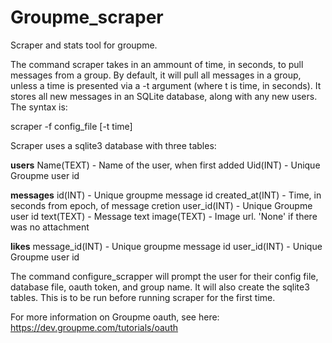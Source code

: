 Groupme_scraper
=======

Scraper and stats tool for groupme.

The command scraper takes in an ammount of time, in seconds, to pull messages from a group.  By default, it will pull all messages in a group, unless a time is presented via a -t argument (where t is time, in seconds).  It stores all new messages in an SQLite database, along with any new users.  The syntax is:

scraper -f config_file [-t time]

Scraper uses a sqlite3 database with three tables:

**users**
Name(TEXT) - Name of the user, when first added
Uid(INT) - Unique Groupme user id

**messages**
id(INT) - Unique groupme message id
created_at(INT) - Time, in seconds from epoch, of message cretion
user_id(INT) - Unique Groupme user id
text(TEXT) - Message text
image(TEXT) - Image url.  'None' if there was no attachment

**likes**
message_id(INT) - Unique groupme message id
user_id(INT) - Unique Groupme user id

The command configure_scrapper will prompt the user for their config file, database file, oauth token, and group name.  It will also create the sqlite3 tables.  This is to be run before running scraper for the first time.

For more information on Groupme oauth, see here: https://dev.groupme.com/tutorials/oauth
